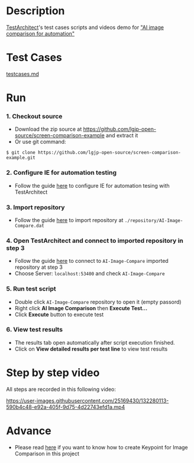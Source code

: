 # Description
[TestArchitect](https://www.testarchitect.com/)'s test cases scripts and videos demo for ["AI image comparison for automation"](https://www.logigear.jp/ai_compare/)

# Test Cases
[testcases.md](./testcases.md)

# Run
### 1. Checkout source 
   - Download the zip source at https://github.com/lgjp-open-source/screen-comparison-example and extract it
   - Or use git command: 
   ```console
   $ git clone https://github.com/lgjp-open-source/screen-comparison-example.git
   ```

### 2. Configure IE for automation testing
- Follow the guide [here](https://docs.testarchitect.com/automation-guide/application-testing/testing-web-and-ria-applications/testing-web-applications/automated-web-testing-with-non-webdriver/preparing-web-browsers/preparing-internet-explorer-for-web-testing/advanced-settings/) to configure IE for automation tesing with TestArchitect

### 3. Import repository 
- Follow the guide [here](https://docs.testarchitect.com/administration-guide/repository-server-management/exporting-importing-repositories/importing-repositories/) to import repository at `./repository/AI-Image-Compare.dat` 

### 4. Open TestArchitect and connect to imported repository in step 3
- Follow the guide [here](https://docs.testarchitect.com/user-guide/getting-started/working-with-repositories/connecting-to-a-repository/?hl=connect%20repository#main-container-page) to connect to `AI-Image-Compare` imported repository at step 3
- Choose  Server: `localhost:53400` and check `AI-Image-Compare`

### 5. Run test script
- Double click `AI-Image-Compare` repository to open it (empty passord)
- Right click **AI Image Comparison** then **Execute Test...**
- Click **Execute** button to execute test

### 6. View test results
- The results tab open automatically after script execution finished.
- Click on **View detailed results per test line** to view test results

# Step by step video
All steps are recorded in this following video:


https://user-images.githubusercontent.com/25169430/132280113-590b4c48-e92a-405f-9d75-4d22743efd1a.mp4


   
# Advance
- Please read [here](./keypoint.md) if you want to know how to create Keypoint for Image Comparison in this project
